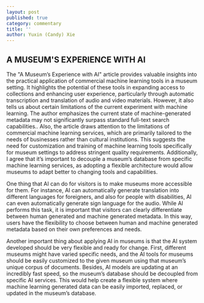 ```yaml
---
layout: post
published: true
category: commentary
title: ''
author: Yuxin (Candy) Xie
---
```

## A MUSEUM'S EXPERIENCE WITH AI



The "A Museum’s Experience with AI" article provides valuable insights into the practical application of commercial machine learning tools in a museum setting. It highlights the potential of these tools in expanding access to collections and enhancing user experience, particularly through automatic transcription and translation of audio and video materials. 
However, it also tells us about certain limitations of the current experiment with machine learning. The author emphasizes the current state of machine-generated metadata may not significantly surpass standard full-text search capabilities.. Also, the article draws attention to the limitations of commercial machine learning services, which are primarily tailored to the needs of businesses rather than cultural institutions. This suggests the need for customization and training of machine learning tools specifically for museum settings to address stringent quality requirements. Additionally, I agree that it’s important to decouple a museum’s database from specific machine learning services, as adopting a flexible architecture would allow museums to adapt better to changing tools and capabilities. 


One thing that AI can do for visitors is to make museums more accessible for them. For instance, AI can automatically generate translation into different languages for foreigners, and also for people with disabilities, AI can even automatically generate sign language for the audio. While AI performs this task, it is important that visitors can clearly differentiate between human generated and machine generated metadata. In this way, users have the flexibility to choose between human and machine generated metadata based on their own preferences and needs. 


Another important thing about applying AI in museums is that the AI system developed should be very flexible and ready for change. First, different museums might have varied specific needs, and the AI tools for museums should be easily customized to the given museum using that museum’s unique corpus of documents. Besides, AI models are updating at an incredibly fast speed, so the museum’s database should be decoupled from specific AI services. This would help create a flexible system where machine learning generated data can be easily imported, replaced, or updated in the museum’s database. 

